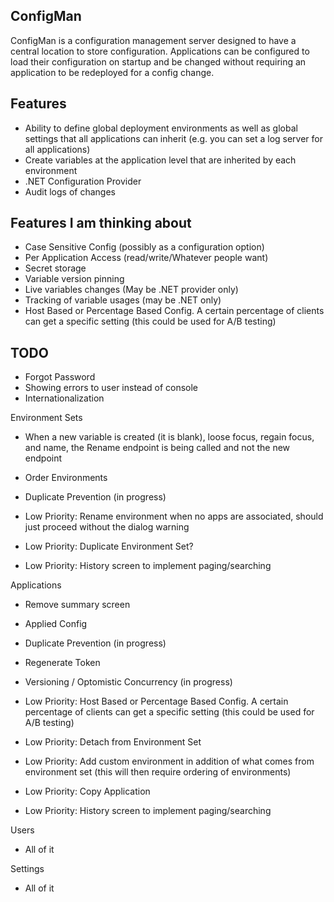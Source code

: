 ## ConfigMan

ConfigMan is a configuration management server designed to have a central location to store configuration. Applications can be configured to load their configuration
on startup and be changed without requiring an application to be redeployed for a config change.

## Features
- Ability to define global deployment environments as well as global settings that all applications can inherit (e.g. you can set a log server for all applications)
- Create variables at the application level that are inherited by each environment
- .NET Configuration Provider
- Audit logs of changes

## Features I am thinking about
- Case Sensitive Config (possibly as a configuration option)
- Per Application Access (read/write/Whatever people want)
- Secret storage
- Variable version pinning
- Live variables changes (May be .NET provider only)
- Tracking of variable usages (may be .NET only)
- Host Based or Percentage Based Config. A certain percentage of clients can get a specific setting (this could be used for A/B testing)


## TODO
- Forgot Password
- Showing errors to user instead of console
- Internationalization

Environment Sets
- When a new variable is created (it is blank), loose focus, regain focus, and name, the Rename endpoint is being called and not the new endpoint
- Order Environments
- Duplicate Prevention (in progress)

- Low Priority: Rename environment when no apps are associated, should just proceed without the dialog warning
- Low Priority: Duplicate Environment Set?
- Low Priority: History screen to implement paging/searching

Applications
- Remove summary screen
- Applied Config 
- Duplicate Prevention (in progress)
- Regenerate Token
- Versioning / Optomistic Concurrency (in progress)

- Low Priority: Host Based or Percentage Based Config. A certain percentage of clients can get a specific setting (this could be used for A/B testing)
- Low Priority: Detach from Environment Set
- Low Priority: Add custom environment in addition of what comes from environment set (this will then require ordering of environments)
- Low Priority: Copy Application
- Low Priority: History screen to implement paging/searching
 
Users
- All of it

Settings
- All of it
